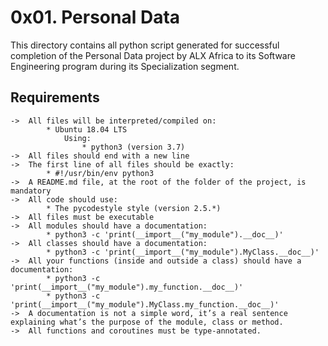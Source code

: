 # 0x01. Personal Data

This directory contains all python script generated for successful completion of the Personal Data project by ALX Africa to its Software Engineering program during its Specialization segment.

## Requirements

	->	All files will be interpreted/compiled on:
			* Ubuntu 18.04 LTS
				Using:
					* python3 (version 3.7)
	->	All files should end with a new line
	->	The first line of all files should be exactly:
			* #!/usr/bin/env python3
	->	A README.md file, at the root of the folder of the project, is mandatory
	->	All code should use:
			* The pycodestyle style (version 2.5.*)
	->	All files must be executable
	->	All modules should have a documentation:
			* python3 -c 'print(__import__("my_module").__doc__)'
	->	All classes should have a documentation:
			* python3 -c 'print(__import__("my_module").MyClass.__doc__)'
	->	All your functions (inside and outside a class) should have a documentation:
			* python3 -c 'print(__import__("my_module").my_function.__doc__)'
			* python3 -c 'print(__import__("my_module").MyClass.my_function.__doc__)'
	->	A documentation is not a simple word, it’s a real sentence explaining what’s the purpose of the module, class or method.
	->	All functions and coroutines must be type-annotated.
